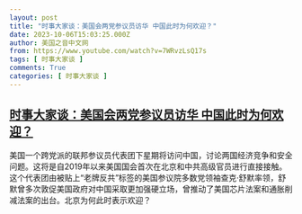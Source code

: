 ```yaml
---
layout: post
title: "时事大家谈：美国会两党参议员访华 中国此时为何欢迎？"
date: 2023-10-06T15:03:25.000Z
author: 美国之音中文网
from: https://www.youtube.com/watch?v=7WRvzLsQ17s
tags: [ 时事大家谈 ]
comments: True
categories: [ 时事大家谈 ]
---
```

<!--1696604605000-->
[时事大家谈：美国会两党参议员访华 中国此时为何欢迎？](https://www.youtube.com/watch?v=7WRvzLsQ17s)
------

<div>
美国一个跨党派的联邦参议员代表团下星期将访问中国，讨论两国经济竞争和安全问题。这将是自2019年以来美国国会首次在北京和中共高级官员进行直接接触。这个代表团由被贴上“老牌反共”标签的美国参议院多数党领袖查克·舒默率领，舒默曾多次敦促美国政府对中国采取更加强硬立场，曾推动了美国芯片法案和通胀削减法案的出台。北京为何此时表示欢迎？
</div>
